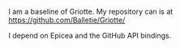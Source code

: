 I am a baseline of Griotte. My repository can is at https://github.com/Balletie/Griotte/

I depend on Epicea and the GitHub API bindings.